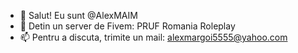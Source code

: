 - 👋 Salut! Eu sunt @AlexMAIM
- 👀 Detin un server de Fivem: PRUF Romania Roleplay
- 📫 Pentru a discuta, trimite un mail: alexmargoi5555@yahoo.com
